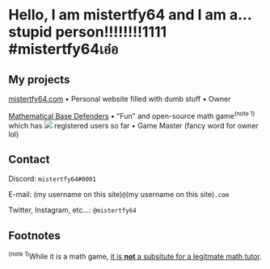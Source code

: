 # Hello, I am mistertfy64 and I am a... stupid person!!!!!!!!1111 #mistertfy64เอ๋อ

## My projects
[mistertfy64.com](https://mistertfy64.com) &#8226; Personal website filled with dumb stuff &#8226; Owner

[Mathematical Base Defenders](https://mathematicalbasedefenders.com) &#8226; "Fun" and open-source math game<sup>(note 1)</sup> which has <img src="https://img.shields.io/badge/dynamic/json?label=%e2%80%8b&query=usersRegistered&url=https%3A%2F%2Fmathematicalbasedefenders.com%2Fapi%2Fmetadata"> registered users so far &#8226; Game Master (fancy word for owner lol)

## Contact

Discord: `mistertfy64#0001`

E-mail: (my username on this site)`@`(my username on this site)`.com`

Twitter, Instagram, etc...: `@mistertfy64`

## Footnotes
<sup>(note 1)</sup>While it is a math game, [it is **not** a subsitute for a legitmate math tutor](https://blog.mistertfy64.com/post?id=62f4e4948350dd94fb416c71).
